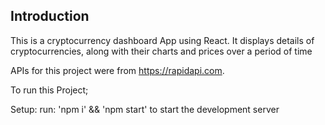 

## Introduction
This is a cryptocurrency dashboard App using React.
It displays details of cryptocurrencies, along with their charts and prices over a period of time

APIs for this project were from https://rapidapi.com.


To run this Project;

Setup:
run: 'npm i' 
&& 
'npm start' to start the development server


